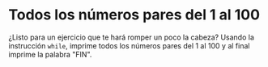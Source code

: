 # Todos los números pares del 1 al 100

¿Listo para un ejercicio que te hará romper un poco la cabeza? Usando la instrucción `while`, imprime todos los números pares del 1 al 100 y al final imprime la palabra "FIN".